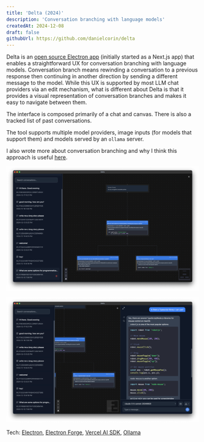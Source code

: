 ```yaml
---
title: 'Delta (2024)'
description: 'Conversation branching with language models'
createdAt: 2024-12-08
draft: false
githubUrl: https://github.com/danielcorin/delta
---
```


Delta is an [open source Electron app](https://github.com/danielcorin/delta) (initially started as a Next.js app) that enables a straightforward UX for conversation branching with language models.
Conversation branch means rewinding a conversation to a previous response then continuing in another direction by sending a different message to the model.
While this UX is supported by most LLM chat providers via an edit mechanism, what is different about Delta is that it provides a visual representation of conversation branches and makes it easy to navigate between them.

The interface is composed primarily of a chat and canvas.
There is also a tracked list of past conversations.

The tool supports multiple model providers, image inputs (for models that support them) and models served by an `ollama` server.

I also wrote more about conversation branching and why I think this approach is useful [here](/posts/conversation-branching).

![Screenshot of Delta app showing the canvas view with multiple conversation branches and nodes](images/delta-canvas.png)

![Screenshot of Delta app showing the chat interface with model responses and user inputs](images/delta-chat.png)

Tech: [Electron](https://www.electronjs.org/), [Electron Forge](https://www.electronforge.io/), [Vercel AI SDK](https://sdk.vercel.ai/docs/getting-started/nodejs), [Ollama](https://ollama.com/)
